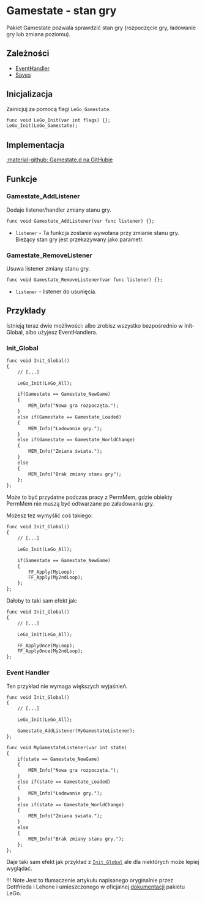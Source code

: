 # Gamestate - stan gry
Pakiet Gamestate pozwala sprawdzić stan gry (rozpoczęcie gry, ładowanie gry lub zmiana poziomu).

## Zależności  
- [EventHandler](../tools/event_handler.md)
- [Saves](../applications/saves.md)

## Inicjalizacja
Zainicjuj za pomocą flagi `LeGo_Gamestate`.
```dae
func void LeGo_Init(var int flags) {};
LeGo_Init(LeGo_Gamestate);
```
## Implementacja
[:material-github: Gamestate.d na GitHubie](https://github.com/Lehona/LeGo/blob/dev/Gamestate.d)

## Funkcje

### Gamestate_AddListener
Dodaje listener/handler zmiany stanu gry.
```dae
func void Gamestate_AddListener(var func listener) {};
```

- `listener` - Ta funkcja zostanie wywołana przy zmianie stanu gry. Bieżący stan gry jest przekazywany jako parametr.


### Gamestate_RemoveListener
Usuwa listener zmiany stanu gry.
```dae
func void Gamestate_RemoveListener(var func listener) {};
```

- `listener` - listener do usunięcia.

## Przykłady
Istnieją teraz dwie możliwości: albo zrobisz wszystko bezpośrednio w Init-Global, albo użyjesz EventHandlera.
### Init_Global
```dae
func void Init_Global()
{
    // [...]

    LeGo_Init(LeGo_All);

    if(Gamestate == Gamestate_NewGame) 
    {
        MEM_Info("Nowa gra rozpoczęta.");
    }
    else if(Gamestate == Gamestate_Loaded)
    {
        MEM_Info("Ładowanie gry.");
    }
    else if(Gamestate == Gamestate_WorldChange)
    {
        MEM_Info("Zmiana świata.");
    }
    else
    {
        MEM_Info("Brak zmiany stanu gry");
    };
};
```

Może to być przydatne podczas pracy z PermMem, gdzie obiekty PermMem nie muszą być odtwarzane po załadowaniu gry.

Możesz też wymyślić coś takiego:
```dae
func void Init_Global()
{
    // [...]

    LeGo_Init(LeGo_All);

    if(Gamestate == Gamestate_NewGame)
    {
        FF_Apply(MyLoop);
        FF_Apply(My2ndLoop);
    };
};
```
Dałoby to taki sam efekt jak:
```dae
func void Init_Global()
{
    // [...]

    LeGo_Init(LeGo_All);

    FF_ApplyOnce(MyLoop);
    FF_ApplyOnce(My2ndLoop);
};
```

### Event Handler
Ten przykład nie wymaga większych wyjaśnień.
```dae
func void Init_Global()
{
    // [...]

    LeGo_Init(LeGo_All);

    Gamestate_AddListener(MyGamestateListener);
};

func void MyGamestateListener(var int state)
{
    if(state == Gamestate_NewGame)
    {
        MEM_Info("Nowa gra rozpoczęta.");
    }
    else if(state == Gamestate_Loaded)
    {
        MEM_Info("Ładowanie gry.");
    }
    else if(state == Gamestate_WorldChange)
    {
        MEM_Info("Zmiana świata.");
    }
    else
    {
        MEM_Info("Brak zmiany stanu gry.");
    };
};
```
Daje taki sam efekt jak przykład z [`Init_Global`](#init_global) ale dla niektórych może lepiej wyglądać.

!!! Note
    Jest to tłumaczenie artykułu napisanego oryginalnie przez Gottfrieda i Lehone i umieszczonego w oficjalnej [dokumentacji](https://lego.worldofplayers.de/?Beispiele_Gamestate) pakietu LeGo.
